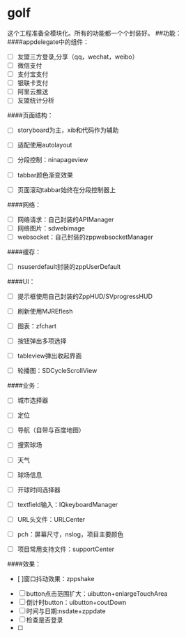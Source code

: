 # golf

这个工程准备全模块化。所有的功能都一个个封装好。
##功能：
####appdelegate中的组件：

* [ ] 友盟三方登录,分享（qq，wechat，weibo）
* [ ] 微信支付
* [ ] 支付宝支付
* [ ] 银联卡支付
* [ ] 阿里云推送
* [ ] 友盟统计分析

####页面结构：

* [ ] storyboard为主，xib和代码作为辅助
* [ ] 适配使用autolayout
* [ ] 分段控制：ninapageview
* [ ] tabbar颜色渐变效果
* [ ] 页面滚动tabbar始终在分段控制器上


####网络：

* [ ] 网络请求：自己封装的APIManager
* [ ] 网络图片：sdwebimage
* [ ] websocket：自己封装的zppwebsocketManager

####缓存：
* [ ] nsuserdefault封装的zppUserDefault

####UI：

* [ ] 提示框使用自己封装的ZppHUD/SVprogressHUD
* [ ] 刷新使用MJREflesh
* [ ] 图表：zfchart
* [ ] 按钮弹出多项选择
* [ ] tableview弹出收起界面
* [ ] 轮播图：SDCycleScrollView


####业务：

* [ ] 城市选择器
* [ ] 定位
* [ ] 导航（自带与百度地图）
* [ ] 搜索球场
* [ ] 天气
* [ ] 球场信息
* [ ] 开球时间选择器
* [ ] textfield输入：IQkeyboardManager
* [ ] URL头文件：URLCenter
* [ ] pch：屏幕尺寸，nslog，项目主要颜色
* [ ] 项目常用支持文件：supportCenter


####效果：

* [ ]窗口抖动效果：zppshake
* [ ] button点击范围扩大：uibutton+enlargeTouchArea
* [ ] 倒计时button：uibutton+coutDown
* [ ] 时间与日期:nsdate+zppdate
* [ ] 检查是否登录
* [ ] 




